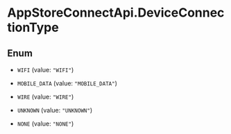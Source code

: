 # AppStoreConnectApi.DeviceConnectionType

## Enum


* `WIFI` (value: `"WIFI"`)

* `MOBILE_DATA` (value: `"MOBILE_DATA"`)

* `WIRE` (value: `"WIRE"`)

* `UNKNOWN` (value: `"UNKNOWN"`)

* `NONE` (value: `"NONE"`)


